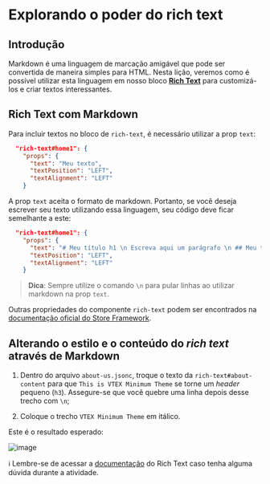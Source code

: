 # Explorando o poder do rich text

## Introdução

Markdown é uma linguagem de marcação amigável que pode ser convertida de maneira simples para HTML. Nesta lição, veremos como é possível utilizar esta linguagem em nosso bloco [**Rich Text**](https://developers.vtex.com/docs/vtex-rich-text) para customizá-los e criar textos interessantes.

## Rich Text com Markdown

Para incluir textos no bloco de `rich-text`, é necessário utilizar a prop `text`:

```json
  "rich-text#home1": {
    "props": {
      "text": "Meu texto",
      "textPosition": "LEFT",
      "textAlignment": "LEFT"
    }
```

A prop `text` aceita o formato de markdown. Portanto, se você deseja escrever seu texto utilizando essa linguagem, seu código deve ficar semelhante a este:

```json
  "rich-text#home1": {
    "props": {
      "text": "# Meu título h1 \n Escreva aqui um parágrafo \n ## Meu título h2 \n Escreva aqui seu segundo parágrafo \n Inclua aqui uma lista \n - Item 1 \n - Item 2 \n - Item3",
      "textPosition": "LEFT",
      "textAlignment": "LEFT"
    }
```

>**Dica**: Sempre utilize o comando `\n` para pular linhas ao utilizar markdown na prop `text`.

Outras propriedades do componente `rich-text` podem ser encontrados na [documentação oficial do Store Framework](https://developers.vtex.com/docs/vtex-rich-text).

## Alterando o estilo e o conteúdo do _rich text_ através de Markdown

1. Dentro do arquivo `about-us.jsonc`, troque o texto da `rich-text#about-content` para que `This is VTEX Minimum Theme` se torne um _header_ pequeno (`h3`). Assegure-se que você quebre uma linha depois desse trecho com `\n`;

2. Coloque o trecho `VTEX Minimum Theme` em itálico.

Este é o resultado esperado:

![image](https://user-images.githubusercontent.com/19495917/90180384-410d4900-dd85-11ea-88b9-3af68e8f3a08.png)

:information_source: Lembre-se de acessar a [documentação](https://developers.vtex.com/docs/vtex-rich-text) do Rich Text caso tenha alguma dúvida durante a atividade.
